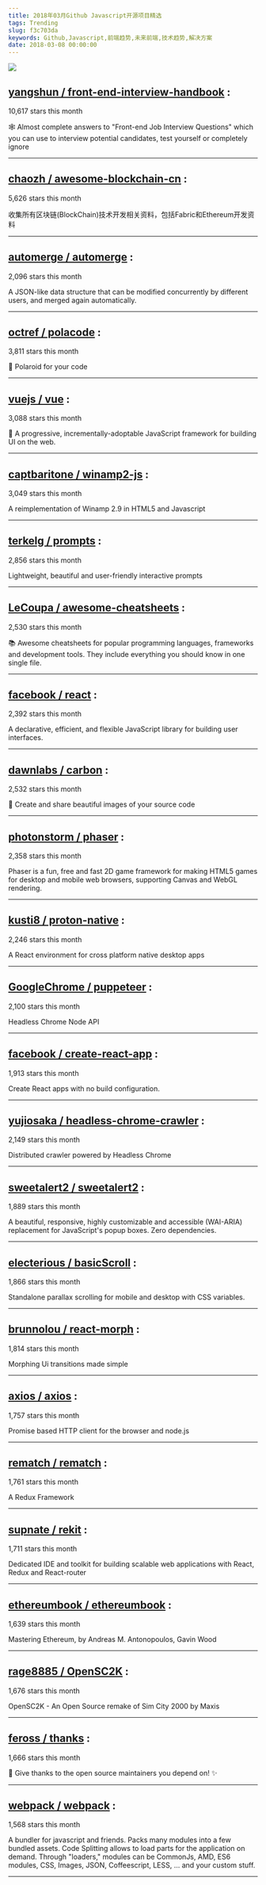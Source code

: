 ```yaml
---
title: 2018年03月Github Javascript开源项目精选
tags: Trending
slug: f3c703da
keywords: Github,Javascript,前端趋势,未来前端,技术趋势,解决方案
date: 2018-03-08 00:00:00
---
```

![](https://static.alili.tech/images/github_39.png)
##   [yangshun / front-end-interview-handbook](https://github.com/yangshun/front-end-interview-handbook) : 
 
10,617 stars this month

🕸 Almost complete answers to "Front-end Job Interview Questions" which you can use to interview potential candidates, test yourself or completely ignore 

---
##   [chaozh / awesome-blockchain-cn](https://github.com/chaozh/awesome-blockchain-cn) : 
 
5,626 stars this month

收集所有区块链(BlockChain)技术开发相关资料，包括Fabric和Ethereum开发资料 

---
##   [automerge / automerge](https://github.com/automerge/automerge) : 
 
2,096 stars this month

A JSON-like data structure that can be modified concurrently by different users, and merged again automatically. 

---
##   [octref / polacode](https://github.com/octref/polacode) : 
 
3,811 stars this month

📸 Polaroid for your code 

---
##   [vuejs / vue](https://github.com/vuejs/vue) : 
 
3,088 stars this month

🖖 A progressive, incrementally-adoptable JavaScript framework for building UI on the web. 

---
##   [captbaritone / winamp2-js](https://github.com/captbaritone/winamp2-js) : 
 
3,049 stars this month

A reimplementation of Winamp 2.9 in HTML5 and Javascript 

---
##   [terkelg / prompts](https://github.com/terkelg/prompts) : 
 
2,856 stars this month

Lightweight, beautiful and user-friendly interactive prompts 

---
##   [LeCoupa / awesome-cheatsheets](https://github.com/LeCoupa/awesome-cheatsheets) : 
 
2,530 stars this month

📚 Awesome cheatsheets for popular programming languages, frameworks and development tools. They include everything you should know in one single file. 

---
##   [facebook / react](https://github.com/facebook/react) : 
 
2,392 stars this month

A declarative, efficient, and flexible JavaScript library for building user interfaces. 

---
##   [dawnlabs / carbon](https://github.com/dawnlabs/carbon) : 
 
2,532 stars this month

🎨 Create and share beautiful images of your source code 

---
##   [photonstorm / phaser](https://github.com/photonstorm/phaser) : 
 
2,358 stars this month

Phaser is a fun, free and fast 2D game framework for making HTML5 games for desktop and mobile web browsers, supporting Canvas and WebGL rendering. 

---
##   [kusti8 / proton-native](https://github.com/kusti8/proton-native) : 
 
2,246 stars this month

A React environment for cross platform native desktop apps 

---
##   [GoogleChrome / puppeteer](https://github.com/GoogleChrome/puppeteer) : 
 
2,100 stars this month

Headless Chrome Node API 

---
##   [facebook / create-react-app](https://github.com/facebook/create-react-app) : 
 
1,913 stars this month

Create React apps with no build configuration. 

---
##   [yujiosaka / headless-chrome-crawler](https://github.com/yujiosaka/headless-chrome-crawler) : 
 
2,149 stars this month

Distributed crawler powered by Headless Chrome 

---
##   [sweetalert2 / sweetalert2](https://github.com/sweetalert2/sweetalert2) : 
 
1,889 stars this month

A beautiful, responsive, highly customizable and accessible (WAI-ARIA) replacement for JavaScript's popup boxes. Zero dependencies. 

---
##   [electerious / basicScroll](https://github.com/electerious/basicScroll) : 
 
1,866 stars this month

Standalone parallax scrolling for mobile and desktop with CSS variables. 

---
##   [brunnolou / react-morph](https://github.com/brunnolou/react-morph) : 
 
1,814 stars this month

Morphing Ui transitions made simple 

---
##   [axios / axios](https://github.com/axios/axios) : 
 
1,757 stars this month

Promise based HTTP client for the browser and node.js 

---
##   [rematch / rematch](https://github.com/rematch/rematch) : 
 
1,761 stars this month

A Redux Framework 

---
##   [supnate / rekit](https://github.com/supnate/rekit) : 
 
1,711 stars this month

Dedicated IDE and toolkit for building scalable web applications with React, Redux and React-router 

---
##   [ethereumbook / ethereumbook](https://github.com/ethereumbook/ethereumbook) : 
 
1,639 stars this month

Mastering Ethereum, by Andreas M. Antonopoulos, Gavin Wood 

---
##   [rage8885 / OpenSC2K](https://github.com/rage8885/OpenSC2K) : 
 
1,676 stars this month

OpenSC2K - An Open Source remake of Sim City 2000 by Maxis 

---
##   [feross / thanks](https://github.com/feross/thanks) : 
 
1,666 stars this month

🙌 Give thanks to the open source maintainers you depend on! ✨ 

---
##   [webpack / webpack](https://github.com/webpack/webpack) : 
 
1,568 stars this month

A bundler for javascript and friends. Packs many modules into a few bundled assets. Code Splitting allows to load parts for the application on demand. Through "loaders," modules can be CommonJs, AMD, ES6 modules, CSS, Images, JSON, Coffeescript, LESS, ... and your custom stuff. 

---

